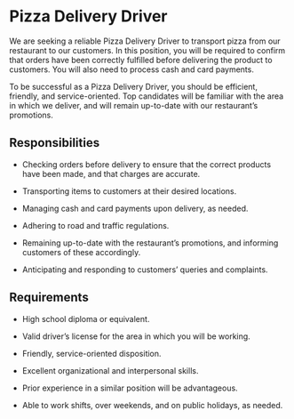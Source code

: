 # Pizza Delivery Driver

We are seeking a reliable Pizza Delivery Driver to transport pizza from our restaurant to our customers. In this position, you will be required to confirm that orders have been correctly fulfilled before delivering the product to customers. You will also need to process cash and card payments.

To be successful as a Pizza Delivery Driver, you should be efficient, friendly, and service-oriented. Top candidates will be familiar with the area in which we deliver, and will remain up-to-date with our restaurant’s promotions.

## Responsibilities

* Checking orders before delivery to ensure that the correct products have been made, and that charges are accurate.

* Transporting items to customers at their desired locations.

* Managing cash and card payments upon delivery, as needed.

* Adhering to road and traffic regulations.

* Remaining up-to-date with the restaurant’s promotions, and informing customers of these accordingly.

* Anticipating and responding to customers’ queries and complaints.

## Requirements

* High school diploma or equivalent.

* Valid driver’s license for the area in which you will be working.

* Friendly, service-oriented disposition.

* Excellent organizational and interpersonal skills.

* Prior experience in a similar position will be advantageous.

* Able to work shifts, over weekends, and on public holidays, as needed.

